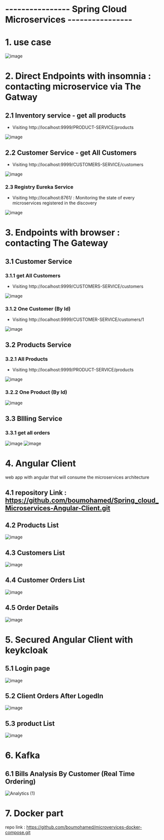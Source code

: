 # ---------------- Spring Cloud Microservices ----------------
# 1. use case
![image](https://user-images.githubusercontent.com/62290643/206123723-0f5d7345-b23d-4ecb-84cb-83346104a73d.png)


# 2. Direct Endpoints with insomnia : contacting microservice via The Gatway
## 2.1 Inventory service - get all products
- Visiting http://localhost:9999/PRODUCT-SERVICE/products

![image](https://user-images.githubusercontent.com/62290643/199279561-8a0685cb-f8a5-4b23-9d6c-889a20a49fe7.png)
## 2.2 Customer Service - get All Customers
- Visiting http://localhost:9999/CUSTOMERS-SERVICE/customers

![image](https://user-images.githubusercontent.com/62290643/199280713-d61fec69-b2e3-4028-aa52-75219e92c1bc.png)
### 2.3 Registry Eureka Service  
- Visiting http://localhost:8761/ : Monitoring the state of every microservices registered in the discovery

![image](https://user-images.githubusercontent.com/62290643/199281126-a1092226-771c-4f14-84ad-65643e979169.png)
# 3. Endpoints with browser : contacting The Gateway
## 3.1 Customer Service
### 3.1.1 get All Customers
- Visiting http://localhost:9999/CUSTOMERS-SERVICE/customers

![image](https://user-images.githubusercontent.com/62290643/200776086-65ddf6e8-4513-46e7-986e-d0f4e76a5727.png)
### 3.1.2 One Customer (By Id)
- Visiting http://localhost:9999/CUSTOMER-SERVICE/customers/1

![image](https://user-images.githubusercontent.com/62290643/200776331-de954a06-02f6-4786-aee3-68cc917838df.png)
## 3.2 Products Service
### 3.2.1 All Products
- Visiting http://localhost:9999/PRODUCT-SERVICE/products

![image](https://user-images.githubusercontent.com/62290643/200777250-d7bc9122-d890-4239-b6c0-6a4ca1d6baf2.png)
### 3.2.2 One Product (By Id)
![image](https://user-images.githubusercontent.com/62290643/200777548-889d86ff-465f-4e0b-9176-5d0ba8bca5b4.png)
## 3.3 BIlling Service
### 3.3.1 get all orders
![image](https://user-images.githubusercontent.com/62290643/200775821-94485528-c462-45db-bbb4-3d4e97cb08ae.png)
![image](https://user-images.githubusercontent.com/62290643/200777870-0beb6941-30dc-4cdc-b48c-30acc4a1f057.png)

# 4. Angular Client 
web app with angular that will consume the microservices architecture
## 4.1 repository Link : https://github.com/boumohamed/Spring_cloud_Microservices-Angular-Client.git

## 4.2 Products List
![image](https://user-images.githubusercontent.com/62290643/202019727-5909dde8-634d-437a-a81d-f556084e9787.png)
## 4.3 Customers List
![image](https://user-images.githubusercontent.com/62290643/202019848-a360a512-7e6a-4a15-b3ce-960f9202d11c.png)
## 4.4 Customer Orders List
![image](https://user-images.githubusercontent.com/62290643/202019983-253bd49f-358c-4e9d-9f78-abb06a5dbc28.png)
## 4.5 Order Details
![image](https://user-images.githubusercontent.com/62290643/202020120-098fe060-970c-44d3-b76e-0507703720c7.png)

# 5. Secured Angular Client with keykcloak 
## 5.1 Login page
![image](https://user-images.githubusercontent.com/62290643/206132384-c6cfe9d0-9f00-4b58-a7fe-6d98a27cfe51.png)
## 5.2 Client Orders After LogedIn
![image](https://user-images.githubusercontent.com/62290643/206132904-f54adf37-f71c-4fd8-93b8-6188047b79e5.png)
## 5.3 product List
![image](https://user-images.githubusercontent.com/62290643/206139343-dd97f0ce-9460-42eb-aad9-f22b3b31ce25.png)


# 6. Kafka
## 6.1 Bills Analysis By Customer (Real Time Ordering)

![Analytics (1)](https://user-images.githubusercontent.com/62290643/212974331-cb72c423-d6f1-4b5f-a304-a50ad336d640.gif)
# 7. Docker part
repo link : https://github.com/boumohamed/microvervices-docker-compose.git



